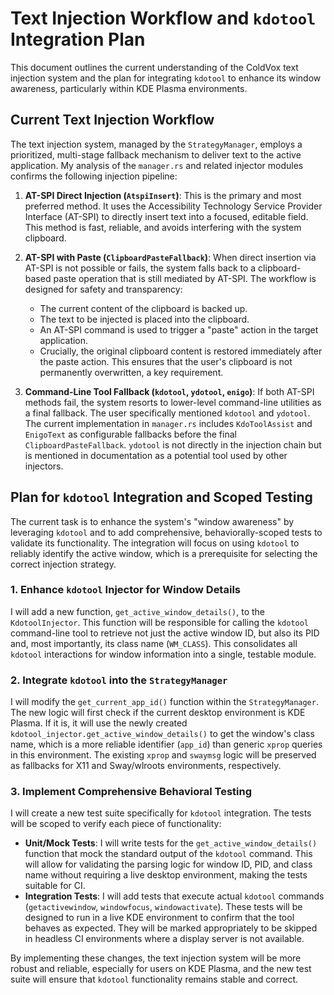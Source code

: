 # Text Injection Workflow and `kdotool` Integration Plan

This document outlines the current understanding of the ColdVox text injection system and the plan for integrating `kdotool` to enhance its window awareness, particularly within KDE Plasma environments.

## Current Text Injection Workflow

The text injection system, managed by the `StrategyManager`, employs a prioritized, multi-stage fallback mechanism to deliver text to the active application. My analysis of the `manager.rs` and related injector modules confirms the following injection pipeline:

1.  **AT-SPI Direct Injection (`AtspiInsert`)**: This is the primary and most preferred method. It uses the Accessibility Technology Service Provider Interface (AT-SPI) to directly insert text into a focused, editable field. This method is fast, reliable, and avoids interfering with the system clipboard.

2.  **AT-SPI with Paste (`ClipboardPasteFallback`)**: When direct insertion via AT-SPI is not possible or fails, the system falls back to a clipboard-based paste operation that is still mediated by AT-SPI. The workflow is designed for safety and transparency:
    *   The current content of the clipboard is backed up.
    *   The text to be injected is placed into the clipboard.
    *   An AT-SPI command is used to trigger a "paste" action in the target application.
    *   Crucially, the original clipboard content is restored immediately after the paste action.
    This ensures that the user's clipboard is not permanently overwritten, a key requirement.

3.  **Command-Line Tool Fallback (`kdotool`, `ydotool`, `enigo`)**: If both AT-SPI methods fail, the system resorts to lower-level command-line utilities as a final fallback. The user specifically mentioned `kdotool` and `ydotool`. The current implementation in `manager.rs` includes `KdoToolAssist` and `EnigoText` as configurable fallbacks before the final `ClipboardPasteFallback`. `ydotool` is not directly in the injection chain but is mentioned in documentation as a potential tool used by other injectors.

## Plan for `kdotool` Integration and Scoped Testing

The current task is to enhance the system's "window awareness" by leveraging `kdotool` and to add comprehensive, behaviorally-scoped tests to validate its functionality. The integration will focus on using `kdotool` to reliably identify the active window, which is a prerequisite for selecting the correct injection strategy.

### 1. Enhance `kdotool` Injector for Window Details
I will add a new function, `get_active_window_details()`, to the `KdotoolInjector`. This function will be responsible for calling the `kdotool` command-line tool to retrieve not just the active window ID, but also its PID and, most importantly, its class name (`WM_CLASS`). This consolidates all `kdotool` interactions for window information into a single, testable module.

### 2. Integrate `kdotool` into the `StrategyManager`
I will modify the `get_current_app_id()` function within the `StrategyManager`. The new logic will first check if the current desktop environment is KDE Plasma. If it is, it will use the newly created `kdotool_injector.get_active_window_details()` to get the window's class name, which is a more reliable identifier (`app_id`) than generic `xprop` queries in this environment. The existing `xprop` and `swaymsg` logic will be preserved as fallbacks for X11 and Sway/wlroots environments, respectively.

### 3. Implement Comprehensive Behavioral Testing
I will create a new test suite specifically for `kdotool` integration. The tests will be scoped to verify each piece of functionality:
*   **Unit/Mock Tests**: I will write tests for the `get_active_window_details()` function that mock the standard output of the `kdotool` command. This will allow for validating the parsing logic for window ID, PID, and class name without requiring a live desktop environment, making the tests suitable for CI.
*   **Integration Tests**: I will add tests that execute actual `kdotool` commands (`getactivewindow`, `windowfocus`, `windowactivate`). These tests will be designed to run in a live KDE environment to confirm that the tool behaves as expected. They will be marked appropriately to be skipped in headless CI environments where a display server is not available.

By implementing these changes, the text injection system will be more robust and reliable, especially for users on KDE Plasma, and the new test suite will ensure that `kdotool` functionality remains stable and correct.